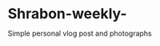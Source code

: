 # Shrabon-weekly-
Simple personal vlog post and photographs 
<!DOCTYPE html>
<html lang="en">
<head>
    <meta charset="UTF-8">
    <meta name="viewport" content="width=device-width, initial-scale=1.0">
    <title>My Blog & Photos</title>
    <style>
        * {
            margin: 0;
            padding: 0;
            box-sizing: border-box;
        }

        body {
            font-family: 'Segoe UI', Tahoma, Geneva, Verdana, sans-serif;
            background: linear-gradient(135deg, #667eea 0%, #764ba2 100%);
            min-height: 100vh;
            color: #333;
        }

        .container {
            max-width: 1200px;
            margin: 0 auto;
            padding: 20px;
        }

        /* Navigation */
        .navbar {
            background: rgba(255, 255, 255, 0.15);
            backdrop-filter: blur(15px);
            border-radius: 25px;
            padding: 15px 30px;
            margin-bottom: 30px;
            border: 1px solid rgba(255, 255, 255, 0.2);
            box-shadow: 0 8px 32px rgba(0,0,0,0.1);
        }

        .nav-content {
            display: flex;
            justify-content: space-between;
            align-items: center;
        }

        .logo {
            color: white;
            font-size: 1.8em;
            font-weight: bold;
            text-shadow: 0 2px 4px rgba(0,0,0,0.3);
        }

        .nav-links {
            display: flex;
            gap: 20px;
        }

        .nav-link {
            color: white;
            text-decoration: none;
            padding: 12px 24px;
            border-radius: 20px;
            transition: all 0.3s ease;
            position: relative;
            overflow: hidden;
        }

        .nav-link:hover {
            background: rgba(255, 255, 255, 0.2);
            transform: translateY(-2px);
        }

        .nav-link.active {
            background: rgba(255, 255, 255, 0.3);
            box-shadow: 0 4px 15px rgba(0,0,0,0.2);
        }

        .mobile-menu {
            display: none;
            color: white;
            font-size: 1.5em;
            cursor: pointer;
        }

        /* Page Content */
        .page {
            display: none;
            animation: fadeIn 0.5s ease-in;
        }

        .page.active {
            display: block;
        }

        @keyframes fadeIn {
            from { opacity: 0; transform: translateY(20px); }
            to { opacity: 1; transform: translateY(0); }
        }

        /* Hero Section */
        .hero {
            background: rgba(255, 255, 255, 0.1);
            backdrop-filter: blur(10px);
            border-radius: 25px;
            padding: 60px 40px;
            text-align: center;
            margin-bottom: 40px;
            border: 1px solid rgba(255, 255, 255, 0.2);
        }

        .hero h1 {
            color: white;
            font-size: 3.5em;
            margin-bottom: 20px;
            text-shadow: 0 4px 8px rgba(0,0,0,0.3);
        }

        .hero p {
            color: rgba(255, 255, 255, 0.9);
            font-size: 1.3em;
            margin-bottom: 30px;
            max-width: 600px;
            margin-left: auto;
            margin-right: auto;
            line-height: 1.6;
        }

        .hero-buttons {
            display: flex;
            gap: 20px;
            justify-content: center;
            flex-wrap: wrap;
        }

        .hero-btn {
            padding: 15px 35px;
            border: none;
            border-radius: 30px;
            font-size: 1.1em;
            cursor: pointer;
            transition: all 0.3s ease;
            text-decoration: none;
            display: inline-block;
            font-weight: 500;
        }

        .hero-btn.primary {
            background: linear-gradient(45deg, #ff6b6b, #ee5a24);
            color: white;
        }

        .hero-btn.secondary {
            background: rgba(255, 255, 255, 0.2);
            color: white;
            border: 2px solid rgba(255, 255, 255, 0.3);
        }

        .hero-btn:hover {
            transform: translateY(-3px);
            box-shadow: 0 8px 25px rgba(0,0,0,0.3);
        }

        /* Content Sections */
        .content-section {
            background: rgba(255, 255, 255, 0.1);
            backdrop-filter: blur(10px);
            border-radius: 20px;
            padding: 40px;
            margin-bottom: 30px;
            border: 1px solid rgba(255, 255, 255, 0.2);
        }

        .section-title {
            color: white;
            font-size: 2.2em;
            margin-bottom: 30px;
            text-align: center;
            text-shadow: 0 2px 4px rgba(0,0,0,0.3);
        }

        .section-subtitle {
            color: white;
            font-size: 1.8em;
            margin-bottom: 20px;
            text-shadow: 0 2px 4px rgba(0,0,0,0.3);
        }

        /* Form Styles */
        .form-group {
            margin-bottom: 25px;
        }

        .form-group label {
            display: block;
            color: white;
            margin-bottom: 10px;
            font-weight: 500;
            font-size: 1.1em;
        }

        .form-group input,
        .form-group textarea,
        .form-group select {
            width: 100%;
            padding: 15px;
            border: none;
            border-radius: 12px;
            background: rgba(255, 255, 255, 0.9);
            font-size: 1em;
            transition: all 0.3s ease;
        }

        .form-group input:focus,
        .form-group textarea:focus,
        .form-group select:focus {
            outline: none;
            box-shadow: 0 0 0 3px rgba(255, 255, 255, 0.3);
            transform: scale(1.02);
        }

        .form-group textarea {
            height: 120px;
            resize: vertical;
        }

        .form-row {
            display: grid;
            grid-template-columns: 1fr 1fr;
            gap: 20px;
        }

        .file-upload {
            position: relative;
            display: inline-block;
            cursor: pointer;
            width: 100%;
        }

        .file-upload input[type="file"] {
            position: absolute;
            opacity: 0;
            width: 100%;
            height: 100%;
            cursor: pointer;
        }

        .file-upload-label {
            display: block;
            padding: 20px;
            background: rgba(255, 255, 255, 0.2);
            border: 2px dashed rgba(255, 255, 255, 0.5);
            border-radius: 15px;
            text-align: center;
            color: white;
            transition: all 0.3s ease;
            font-size: 1.1em;
        }

        .file-upload:hover .file-upload-label {
            background: rgba(255, 255, 255, 0.3);
            transform: scale(1.02);
        }

        .btn {
            padding: 15px 30px;
            border: none;
            border-radius: 25px;
            font-size: 1.1em;
            cursor: pointer;
            transition: all 0.3s ease;
            font-weight: 500;
            margin-right: 10px;
            margin-bottom: 10px;
        }

        .btn-primary {
            background: linear-gradient(45deg, #ff6b6b, #ee5a24);
            color: white;
        }

        .btn-secondary {
            background: rgba(255, 255, 255, 0.2);
            color: white;
            border: 2px solid rgba(255, 255, 255, 0.3);
        }

        .btn:hover {
            transform: translateY(-2px);
            box-shadow: 0 5px 15px rgba(0,0,0,0.3);
        }

        /* Cards */
        .cards-grid {
            display: grid;
            grid-template-columns: repeat(auto-fill, minmax(350px, 1fr));
            gap: 25px;
            margin-top: 30px;
        }

        .card {
            background: rgba(255, 255, 255, 0.1);
            backdrop-filter: blur(10px);
            border-radius: 20px;
            padding: 30px;
            border: 1px solid rgba(255, 255, 255, 0.2);
            transition: all 0.3s ease;
        }

        .card:hover {
            transform: translateY(-5px);
            box-shadow: 0 15px 35px rgba(0,0,0,0.3);
        }

        .card h3 {
            color: white;
            margin-bottom: 15px;
            font-size: 1.4em;
        }

        .card p {
            color: rgba(255, 255, 255, 0.8);
            line-height: 1.6;
            margin-bottom: 15px;
        }

        .card .meta {
            color: rgba(255, 255, 255, 0.6);
            font-size: 0.9em;
            margin-bottom: 15px;
        }

        .card img {
            width: 100%;
            height: 200px;
            object-fit: cover;
            border-radius: 15px;
            margin-bottom: 15px;
        }

        .photos-grid {
            display: grid;
            grid-template-columns: repeat(auto-fill, minmax(280px, 1fr));
            gap: 25px;
            margin-top: 30px;
        }

        .photo-card {
            background: rgba(255, 255, 255, 0.1);
            backdrop-filter: blur(10px);
            border-radius: 20px;
            overflow: hidden;
            border: 1px solid rgba(255, 255, 255, 0.2);
            transition: all 0.3s ease;
        }

        .photo-card:hover {
            transform: scale(1.05);
            box-shadow: 0 15px 35px rgba(0,0,0,0.3);
        }

        .photo-card img {
            width: 100%;
            height: 220px;
            object-fit: cover;
            cursor: pointer;
        }

        .photo-card .caption {
            padding: 20px;
            color: white;
        }

        .delete-btn {
            background: rgba(255, 107, 107, 0.8);
            color: white;
            border: none;
            padding: 8px 15px;
            border-radius: 15px;
            cursor: pointer;
            font-size: 0.9em;
            margin-top: 10px;
            transition: all 0.3s ease;
        }

        .delete-btn:hover {
            background: rgba(255, 107, 107, 1);
            transform: scale(1.05);
        }

        /* About Page Styles */
        .about-content {
            display: grid;
            grid-template-columns: 1fr 1fr;
            gap: 40px;
            margin-top: 30px;
        }

        .about-text {
            color: rgba(255, 255, 255, 0.9);
            line-height: 1.8;
            font-size: 1.1em;
        }

        .about-image {
            text-align: center;
        }

        .about-image img {
            width: 100%;
            max-width: 300px;
            height: 300px;
            object-fit: cover;
            border-radius: 20px;
            border: 3px solid rgba(255, 255, 255, 0.3);
        }

        .skills-grid {
            display: grid;
            grid-template-columns: repeat(auto-fit, minmax(250px, 1fr));
            gap: 20px;
            margin-top: 30px;
        }

        .skill-card {
            background: rgba(255, 255, 255, 0.1);
            backdrop-filter: blur(10px);
            border-radius: 15px;
            padding: 25px;
            text-align: center;
            border: 1px solid rgba(255, 255, 255, 0.2);
            transition: all 0.3s ease;
        }

        .skill-card:hover {
            transform: translateY(-5px);
            box-shadow: 0 10px 25px rgba(0,0,0,0.3);
        }

        .skill-icon {
            font-size: 2.5em;
            margin-bottom: 15px;
        }

        .skill-card h4 {
            color: white;
            margin-bottom: 10px;
            font-size: 1.2em;
        }

        .skill-card p {
            color: rgba(255, 255, 255, 0.8);
            line-height: 1.5;
        }

        /* Contact Form */
        .contact-info {
            display: grid;
            grid-template-columns: repeat(auto-fit, minmax(250px, 1fr));
            gap: 30px;
            margin-top: 30px;
        }

        .contact-item {
            background: rgba(255, 255, 255, 0.1);
            backdrop-filter: blur(10px);
            border-radius: 15px;
            padding: 25px;
            text-align: center;
            border: 1px solid rgba(255, 255, 255, 0.2);
            transition: all 0.3s ease;
        }

        .contact-item:hover {
            transform: translateY(-5px);
            box-shadow: 0 10px 25px rgba(0,0,0,0.3);
        }

        .contact-icon {
            font-size: 2.5em;
            margin-bottom: 15px;
        }

        .contact-item h4 {
            color: white;
            margin-bottom: 10px;
            font-size: 1.2em;
        }

        .contact-item p {
            color: rgba(255, 255, 255, 0.8);
        }

        /* Modal */
        .modal {
            display: none;
            position: fixed;
            z-index: 1000;
            left: 0;
            top: 0;
            width: 100%;
            height: 100%;
            background: rgba(0, 0, 0, 0.8);
            backdrop-filter: blur(5px);
        }

        .modal-content {
            position: absolute;
            top: 50%;
            left: 50%;
            transform: translate(-50%, -50%);
            max-width: 90%;
            max-height: 90%;
        }

        .modal-content img {
            max-width: 100%;
            max-height: 100%;
            border-radius: 15px;
        }

        .close {
            position: absolute;
            top: 15px;
            right: 35px;
            color: white;
            font-size: 40px;
            font-weight: bold;
            cursor: pointer;
            z-index: 1001;
        }

        .close:hover {
            color: #ff6b6b;
        }

        /* Stats */
        .stats-grid {
            display: grid;
            grid-template-columns: repeat(auto-fit, minmax(200px, 1fr));
            gap: 20px;
            margin-top: 30px;
        }

        .stat-card {
            background: rgba(255, 255, 255, 0.1);
            backdrop-filter: blur(10px);
            border-radius: 15px;
            padding: 25px;
            text-align: center;
            border: 1px solid rgba(255, 255, 255, 0.2);
        }

        .stat-number {
            font-size: 2.5em;
            color: white;
            font-weight: bold;
            margin-bottom: 10px;
        }

        .stat-label {
            color: rgba(255, 255, 255, 0.8);
            font-size: 1.1em;
        }

        /* Responsive Design */
        @media (max-width: 768px) {
            .nav-links {
                display: none;
            }
            
            .mobile-menu {
                display: block;
            }
            
            .hero h1 {
                font-size: 2.5em;
            }
            
            .hero p {
                font-size: 1.1em;
            }
            
            .hero-buttons {
                flex-direction: column;
                align-items: center;
            }
            
            .cards-grid {
                grid-template-columns: 1fr;
            }
            
            .photos-grid {
                grid-template-columns: repeat(auto-fill, minmax(200px, 1fr));
            }
            
            .about-content {
                grid-template-columns: 1fr;
            }
            
            .form-row {
                grid-template-columns: 1fr;
            }
            
            .container {
                padding: 15px;
            }
        }

        @media (max-width: 480px) {
            .hero {
                padding: 40px 20px;
            }
            
            .content-section {
                padding: 25px;
            }
            
            .nav-content {
                padding: 0 15px;
            }
        }
    </style>
</head>
<body>
    <div class="container">
        <!-- Navigation -->
        <nav class="navbar">
            <div class="nav-content">
                <div class="logo">MyBlog</div>
                <div class="nav-links">
                    <a href="#" class="nav-link active" onclick="showPage('home')">Home</a>
                    <a href="#" class="nav-link" onclick="showPage('blog')">Blog</a>
                    <a href="#" class="nav-link" onclick="showPage('gallery')">Gallery</a>
                    <a href="#" class="nav-link" onclick="showPage('about')">About</a>
                    <a href="#" class="nav-link" onclick="showPage('contact')">Contact</a>
                </div>
                <div class="mobile-menu" onclick="toggleMobileMenu()">☰</div>
            </div>
        </nav>

        <!-- Home Page -->
        <div id="home" class="page active">
            <div class="hero">
                <h1>Welcome to My Blog</h1>
                <p>Discover amazing stories, beautiful photography, and creative content. Join me on this journey of sharing experiences and connecting with the world.</p>
                <div class="hero-buttons">
                    <button class="hero-btn primary" onclick="showPage('blog')">Read My Blog</button>
                    <button class="hero-btn secondary" onclick="showPage('gallery')">View Gallery</button>
                </div>
            </div>

            <div class="content-section">
                <h2 class="section-title">Latest Content</h2>
                <div class="stats-grid">
                    <div class="stat-card">
                        <div class="stat-number" id="blogCount">0</div>
                        <div class="stat-label">Blog Posts</div>
                    </div>
                    <div class="stat-card">
                        <div class="stat-number" id="photoCount">0</div>
                        <div class="stat-label">Photos</div>
                    </div>
                    <div class="stat-card">
                        <div class="stat-number" id="visitCount">247</div>
                        <div class="stat-label">Visitors</div>
                    </div>
                </div>
            </div>

            <div class="content-section">
                <h2 class="section-title">Recent Posts</h2>
                <div id="recentPosts" class="cards-grid"></div>
            </div>
        </div>

        <!-- Blog Page -->
        <div id="blog" class="page">
            <div class="content-section">
                <h2 class="section-title">Create New Blog Post</h2>
                <form id="blogForm">
                    <div class="form-row">
                        <div class="form-group">
                            <label for="blogTitle">Title</label>
                            <input type="text" id="blogTitle" required>
                        </div>
                        <div class="form-group">
                            <label for="blogCategory">Category</label>
                            <select id="blogCategory">
                                <option value="Personal">Personal</option>
                                <option value="Technology">Technology</option>
                                <option value="Travel">Travel</option>
                                <option value="Food">Food</option>
                                <option value="Photography">Photography</option>
                                <option value="Other">Other</option>
                            </select>
                        </div>
                    </div>
                    <div class="form-group">
                        <label for="blogContent">Content</label>
                        <textarea id="blogContent" required placeholder="Write your blog post here..."></textarea>
                    </div>
                    <div class="form-group">
                        <label for="blogImage">Featured Image (optional)</label>
                        <div class="file-upload">
                            <input type="file" id="blogImage" accept="image/*">
                            <label for="blogImage" class="file-upload-label">
                                📸 Click to select an image
                            </label>
                        </div>
                    </div>
                    <button type="submit" class="btn btn-primary">Publish Post</button>
                    <button type="button" class="b
